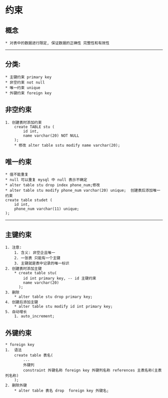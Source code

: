 # 约束
## 概念  
    * 对表中的数据进行限定, 保证数据的正确性 完整性和有效性
-----
## 分类:
    * 主键约束 primary key
    * 非空约束 not null
    * 唯一约束 unique
    * 外键约束 foreign key
    
## 非空约束

    1. 创建表时添加约束
        create TABLE stu (
            id int,
            name varchar(20) NOT NULL
        );
    	* 修改 alter table sstu modify name varchar(20);
## 唯一约束
	* 值不能重复
	* null 可以重复 mysql 中 null 表示不确定
	* alter table stu drop index phone_num;修改
	* alter table stu modify phone_num varchar(20) unique;  创建表后添加唯一约束
	create table studet (
	    id int,
	    phone_num varchar(11) unique;
	);
	
-------
##  主键约束
	1. 注意:
		1. 含义: 非空企且唯一
		2. 一张表 只能有一个主键
		3. 主键就是表中记录的唯一标识
	2. 创建表时添加主键
		* create table stu(
			id int primary key, -- id 主键约束
			name varchar(20)
		  ); 
	3. 删除
		* alter table stu drop primary key;
	4. 创建后添加主键
		* alter table stu modify id int primary key;
	5. 自动增长
		1. auto_increment;
## 外键约束
	* foreign key
	1.	语法
		create table 表名(
			...
			外键列
			constraint 外键名称 foreign key 外键列名称 references 主表名称(主表列名称)
		);
	2. 删除外键
		* alter table 表名 drop  foreign key 外键名;
